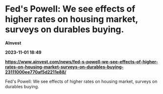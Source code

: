 # Fed's Powell: We see effects of higher rates on housing market, surveys on durables buying.
**AInvest**

**2023-11-01 18:49**

**https://www.ainvest.com/news/fed-s-powell-we-see-effects-of-higher-rates-on-housing-market-surveys-on-durables-buying-23111000ee770af5d2211e88/**

Fed's Powell: We see effects of higher rates on housing market, surveys on durables buying.